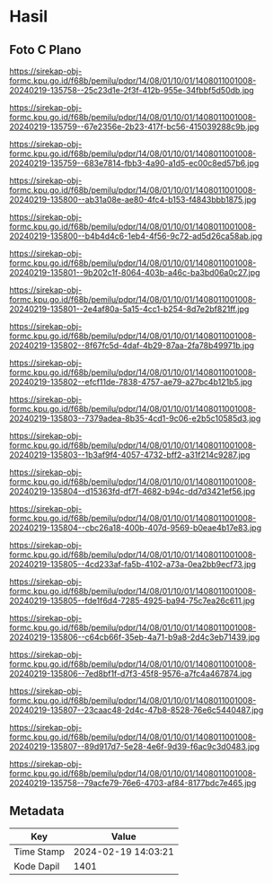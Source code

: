 # Hasil

## Foto C Plano

https://sirekap-obj-formc.kpu.go.id/f68b/pemilu/pdpr/14/08/01/10/01/1408011001008-20240219-135758--25c23d1e-2f3f-412b-955e-34fbbf5d50db.jpg

https://sirekap-obj-formc.kpu.go.id/f68b/pemilu/pdpr/14/08/01/10/01/1408011001008-20240219-135759--67e2356e-2b23-417f-bc56-415039288c9b.jpg

https://sirekap-obj-formc.kpu.go.id/f68b/pemilu/pdpr/14/08/01/10/01/1408011001008-20240219-135759--683e7814-fbb3-4a90-a1d5-ec00c8ed57b6.jpg

https://sirekap-obj-formc.kpu.go.id/f68b/pemilu/pdpr/14/08/01/10/01/1408011001008-20240219-135800--ab31a08e-ae80-4fc4-b153-f4843bbb1875.jpg

https://sirekap-obj-formc.kpu.go.id/f68b/pemilu/pdpr/14/08/01/10/01/1408011001008-20240219-135800--b4b4d4c6-1eb4-4f56-9c72-ad5d26ca58ab.jpg

https://sirekap-obj-formc.kpu.go.id/f68b/pemilu/pdpr/14/08/01/10/01/1408011001008-20240219-135801--9b202c1f-8064-403b-a46c-ba3bd06a0c27.jpg

https://sirekap-obj-formc.kpu.go.id/f68b/pemilu/pdpr/14/08/01/10/01/1408011001008-20240219-135801--2e4af80a-5a15-4cc1-b254-8d7e2bf821ff.jpg

https://sirekap-obj-formc.kpu.go.id/f68b/pemilu/pdpr/14/08/01/10/01/1408011001008-20240219-135802--8f67fc5d-4daf-4b29-87aa-2fa78b49971b.jpg

https://sirekap-obj-formc.kpu.go.id/f68b/pemilu/pdpr/14/08/01/10/01/1408011001008-20240219-135802--efcf11de-7838-4757-ae79-a27bc4b121b5.jpg

https://sirekap-obj-formc.kpu.go.id/f68b/pemilu/pdpr/14/08/01/10/01/1408011001008-20240219-135803--7379adea-8b35-4cd1-9c06-e2b5c10585d3.jpg

https://sirekap-obj-formc.kpu.go.id/f68b/pemilu/pdpr/14/08/01/10/01/1408011001008-20240219-135803--1b3af9f4-4057-4732-bff2-a31f214c9287.jpg

https://sirekap-obj-formc.kpu.go.id/f68b/pemilu/pdpr/14/08/01/10/01/1408011001008-20240219-135804--d15363fd-df7f-4682-b94c-dd7d3421ef56.jpg

https://sirekap-obj-formc.kpu.go.id/f68b/pemilu/pdpr/14/08/01/10/01/1408011001008-20240219-135804--cbc26a18-400b-407d-9569-b0eae4b17e83.jpg

https://sirekap-obj-formc.kpu.go.id/f68b/pemilu/pdpr/14/08/01/10/01/1408011001008-20240219-135805--4cd233af-fa5b-4102-a73a-0ea2bb9ecf73.jpg

https://sirekap-obj-formc.kpu.go.id/f68b/pemilu/pdpr/14/08/01/10/01/1408011001008-20240219-135805--fde1f6d4-7285-4925-ba94-75c7ea26c611.jpg

https://sirekap-obj-formc.kpu.go.id/f68b/pemilu/pdpr/14/08/01/10/01/1408011001008-20240219-135806--c64cb66f-35eb-4a71-b9a8-2d4c3eb71439.jpg

https://sirekap-obj-formc.kpu.go.id/f68b/pemilu/pdpr/14/08/01/10/01/1408011001008-20240219-135806--7ed8bf1f-d7f3-45f8-9576-a7fc4a467874.jpg

https://sirekap-obj-formc.kpu.go.id/f68b/pemilu/pdpr/14/08/01/10/01/1408011001008-20240219-135807--23caac48-2d4c-47b8-8528-76e6c5440487.jpg

https://sirekap-obj-formc.kpu.go.id/f68b/pemilu/pdpr/14/08/01/10/01/1408011001008-20240219-135807--89d917d7-5e28-4e6f-9d39-f6ac9c3d0483.jpg

https://sirekap-obj-formc.kpu.go.id/f68b/pemilu/pdpr/14/08/01/10/01/1408011001008-20240219-135758--79acfe79-76e6-4703-af84-8177bdc7e465.jpg


## Metadata

| Key        | Value               |
| ---------- | ------------------- |
| Time Stamp | 2024-02-19 14:03:21 |
| Kode Dapil | 1401                |



